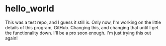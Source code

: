 # hello_world
This was a test repo, and I guess it still is. Only now, I'm working on the little details of this program, GitHub. Changing this, and changing that until I get the functionality down. I'll be a pro soon enough.
I'm just trying this out again!
